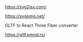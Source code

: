 https://svg2jsx.com/

https://svgomg.net/

GLTF to React Three Fiber converter

https://gltf.pmnd.rs/